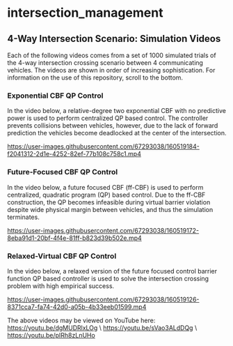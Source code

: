 # intersection_management

## 4-Way Intersection Scenario: Simulation Videos
Each of the following videos comes from a set of 1000 simulated trials of the 4-way intersection crossing scenario between 4 communicating vehicles. The videos are shown in order of increasing sophistication. For information on the use of this repository, scroll to the bottom.

### Exponential CBF QP Control
In the video below, a relative-degree two exponential CBF with no predictive power is used to perform centralized QP based control. The controller prevents collisions between vehicles, however, due to the lack of forward prediction the vehicles become deadlocked at the center of the intersection. 

https://user-images.githubusercontent.com/67293038/160519184-f2041312-2d1e-4252-82ef-77b108c758c1.mp4

### Future-Focused CBF QP Control
In the video below, a future focused CBF (ff-CBF) is used to perform centralized, quadratic program (QP) based control. Due to the ff-CBF construction, the QP becomes infeasible during virtual barrier violation despite wide physical margin between vehicles, and thus the simulation terminates.

https://user-images.githubusercontent.com/67293038/160519172-8eba91d1-20bf-4f4e-81ff-b823d39b502e.mp4

### Relaxed-Virtual CBF QP Control
In the video below, a relaxed version of the future focused control barrier function QP based controller is used to solve the intersection crossing problem with high empirical success.

https://user-images.githubusercontent.com/67293038/160519126-8371cca7-fa74-42d0-a05b-4b33eeb01599.mp4

The above videos may be viewed on YouTube here:
https://youtu.be/dgMUDRlxLOg \\
https://youtu.be/sVao3ALdDQg \\
https://youtu.be/pIRh8zLnUHo

